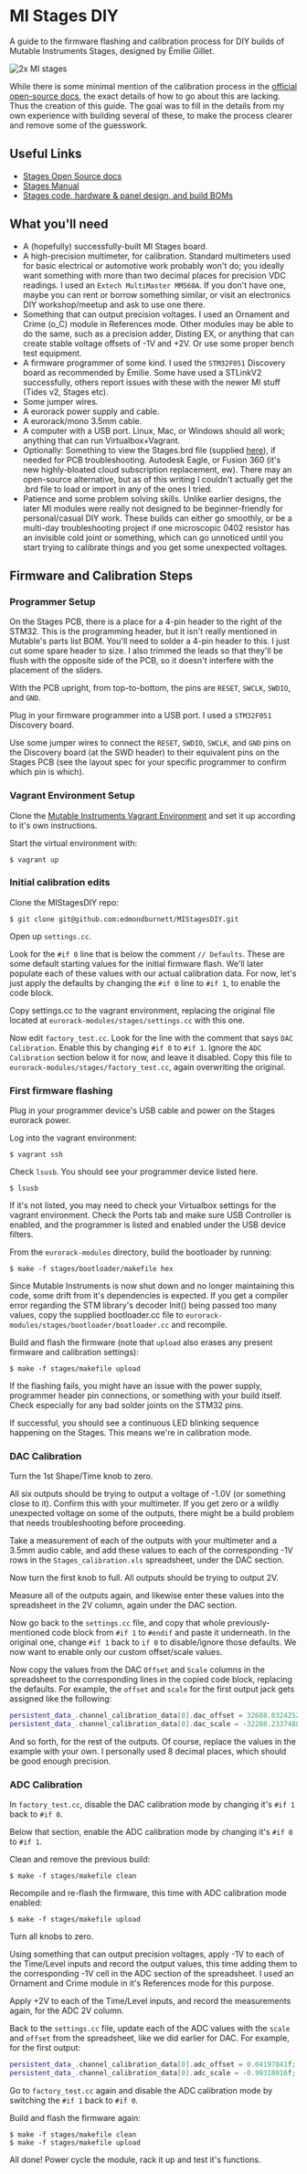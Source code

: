 # MI Stages DIY

A guide to the firmware flashing and calibration process for DIY builds of Mutable Instruments Stages,
designed by Émilie Gillet.

![2x MI stages](stages.jpg)

While there is some minimal mention of the calibration process in the
[official open-source docs](https://pichenettes.github.io/mutable-instruments-documentation/modules/stages/open_source/#calibration),
the exact details of how to go about this are lacking. Thus the creation of this guide. The goal was to fill
in the details from my own experience with building several of these, to make the process clearer and remove
some of the guesswork.

## Useful Links

- [Stages Open Source docs](https://pichenettes.github.io/mutable-instruments-documentation/modules/stages/open_source/#)
- [Stages Manual](https://pichenettes.github.io/mutable-instruments-documentation/modules/stages/)
- [Stages code, hardware & panel design, and build BOMs](https://github.com/pichenettes/eurorack/tree/master/stages)

## What you'll need

- A (hopefully) successfully-built MI Stages board.
- A high-precision multimeter, for calibration. Standard multimeters used for basic electrical or automotive
  work probably won't do; you ideally want something with more than two decimal places for precision VDC
  readings. I used an `Extech MultiMaster MM560A`. If you don't have one, maybe you can rent or borrow
  something similar, or visit an electronics DIY workshop/meetup and ask to use one there.
- Something that can output precision voltages. I used an Ornament and Crime (o_C) module in References mode.
  Other modules may be able to do the same, such as a precision adder, Disting EX, or anything that can create
  stable voltage offsets of -1V and +2V. Or use some proper bench test equipment.
- A firmware programmer of some kind. I used the `STM32F051` Discovery board as recommended by Émilie. Some
  have used a STLinkV2 successfully, others report issues with these with the newer MI stuff (Tides v2, Stages
  etc).
- Some jumper wires.
- A eurorack power supply and cable.
- A eurorack/mono 3.5mm cable.
- A computer with a USB port. Linux, Mac, or Windows should all work; anything that can run
  Virtualbox+Vagrant.
- Optionally: Something to view the Stages.brd file (supplied
  [here](https://github.com/pichenettes/eurorack/tree/master/stages/hardware_design/pcb)), if needed for PCB
  troubleshooting. Autodesk Eagle, or Fusion 360 (it's new highly-bloated cloud subscription replacement, ew).
  There may an open-source alternative, but as of this writing I couldn't actually get the .brd file to load
  or import in any of the ones I tried.
- Patience and some problem solving skills. Unlike earlier designs, the later MI modules were really not
  designed to be beginner-friendly for personal/casual DIY work. These builds can either go smoothly, or be a
  multi-day troubleshooting project if one microscopic 0402 resistor has an invisible cold joint or something,
  which can go unnoticed until you start trying to calibrate things and you get some unexpected voltages.

## Firmware and Calibration Steps

### Programmer Setup

On the Stages PCB, there is a place for a 4-pin header to the right of the STM32. This is the programming
header, but it isn't really mentioned in Mutable's parts list BOM. You'll need to solder a 4-pin header to
this. I just cut some spare header to size. I also trimmed the leads so that they'll be flush with the
opposite side of the PCB, so it doesn't interfere with the placement of the sliders.

With the PCB upright, from top-to-bottom, the pins are `RESET`, `SWCLK`, `SWDIO`, and `GND`.

Plug in your firmware programmer into a USB port. I used a `STM32F051` Discovery board.

Use some jumper wires to connect the `RESET`, `SWDIO`, `SWCLK`, and `GND` pins on the Discovery board (at the
SWD header) to their equivalent pins on the Stages PCB (see the layout spec for your specific programmer to
confirm which pin is which).

### Vagrant Environment Setup

Clone the [Mutable Instruments Vagrant Environment](https://github.com/pichenettes/mutable-dev-environment)
and set it up according to it's own instructions.

Start the virtual environment with:

```console
$ vagrant up
```

### Initial calibration edits

Clone the MIStagesDIY repo:

```console
$ git clone git@github.com:edmondburnett/MIStagesDIY.git
```

Open up `settings.cc`.

Look for the `#if 0` line that is below the comment `// Defaults`. These are some default starting values for
the initial firmware flash. We'll later populate each of these values with our actual calibration data. For
now, let's just apply the defaults by changing the `#if 0` line to `#if 1`, to enable the code block.

Copy settings.cc to the vagrant environment, replacing the original file located at
`eurorack-modules/stages/settings.cc` with this one.

Now edit `factory_test.cc`. Look for the line with the comment that says `DAC Calibration`. Enable this by
changing `#if 0` to `#if 1`. Ignore the `ADC Calibration` section below it for now, and leave it disabled.
Copy this file to `eurorack-modules/stages/factory_test.cc`, again overwriting the original.

### First firmware flashing

Plug in your programmer device's USB cable and power on the Stages eurorack power.

Log into the vagrant environment:

```console
$ vagrant ssh
```

Check `lsusb`. You should see your programmer device listed here.

```console
$ lsusb
```

If it's not listed, you may need to check your Virtualbox settings for the vagrant environment. Check the
Ports tab and make sure USB Controller is enabled, and the programmer is listed and enabled under the USB
device filters.

From the `eurorack-modules` directory, build the bootloader by running:

```console
$ make -f stages/bootloader/makefile hex
```

Since Mutable Instruments is now shut down and no longer maintaining this code, some drift from it's
dependencies is expected. If you get a compiler error regarding the STM library's decoder Init() being passed
too many values, copy the supplied bootloader.cc file to `eurorack-modules/stages/bootloader/boatloader.cc`
and recompile.

Build and flash the firmware (note that `upload` also erases any present firmware and calibration settings):

```console
$ make -f stages/makefile upload
```

If the flashing fails, you might have an issue with the power supply, programmer header pin connections, or
something with your build itself. Check especially for any bad solder joints on the STM32 pins.

If successful, you should see a continuous LED blinking sequence happening on the Stages. This means we're in
calibration mode.

### DAC Calibration

Turn the 1st Shape/Time knob to zero.

All six outputs should be trying to output a voltage of -1.0V (or something close to it). Confirm this with
your multimeter. If you get zero or a wildly unexpected voltage on some of the outputs, there might be a build
problem that needs troubleshooting before proceeding.

Take a measurement of each of the outputs with your multimeter and a 3.5mm audio cable, and add these values
to each of the corresponding -1V rows in the `Stages_calibration.xls` spreadsheet, under the DAC section.

Now turn the first knob to full. All outputs should be trying to output 2V.

Measure all of the outputs again, and likewise enter these values into the spreadsheet in the 2V column, again
under the DAC section.

Now go back to the `settings.cc` file, and copy that whole previously-mentioned code block from `#if 1` to
`#endif` and paste it underneath. In the original one, change `#if 1` back to `if 0` to disable/ignore those
defaults. We now want to enable only our custom offset/scale values.

Now copy the values from the DAC `Offset` and `Scale` columns in the spreadsheet to the corresponding lines in
the copied code block, replacing the defaults. For example, the `offset` and `scale` for the first output jack
gets assigned like the following:

```cpp
persistent_data_.channel_calibration_data[0].dac_offset = 32688.0324252f;
persistent_data_.channel_calibration_data[0].dac_scale = -32208.2337488f;
```

And so forth, for the rest of the outputs. Of course, replace the values in the example with your own. I
personally used 8 decimal places, which should be good enough precision.

### ADC Calibration

In `factory_test.cc`, disable the DAC calibration mode by changing it's `#if 1` back to `#if 0`.

Below that section, enable the ADC calibration mode by changing it's `#if 0` to `#if 1`.

Clean and remove the previous build:

```console
$ make -f stages/makefile clean
```

Recompile and re-flash the firmware, this time with ADC calibration mode enabled:

```console
$ make -f stages/makefile upload
```

Turn all knobs to zero.

Using something that can output precision voltages, apply -1V to each of the Time/Level inputs and record the
output values, this time adding them to the corresponding -1V cell in the ADC section of the spreadsheet. I
used an Ornament and Crime module in it's References mode for this purpose.

Apply +2V to each of the Time/Level inputs, and record the measurements again, for the ADC 2V column.

Back to the `settings.cc` file, update each of the ADC values with the `scale` and `offset` from the
spreadsheet, like we did earlier for DAC. For example, for the first output:

```cpp
persistent_data_.channel_calibration_data[0].adc_offset = 0.04197841f;
persistent_data_.channel_calibration_data[0].adc_scale = -0.99318016f;
```

Go to `factory_test.cc` again and disable the ADC calibration mode by switching the `#if 1` back to `#if 0`.

Build and flash the firmware again:

```console
$ make -f stages/makefile clean
$ make -f stages/makefile upload
```

All done! Power cycle the module, rack it up and test it's functions.
